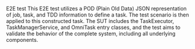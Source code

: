 E2E test
This E2E test utilizes a POD (Plain Old Data) JSON representation of job, task, and TDD information to define a task. 
The test scenario is then applied to this constructed task. The SUT includes the TaskExecutor, TaskManagerService, 
and OmniTask entry classes, and the test aims to validate the behavior of the complete system, including all underlying components.